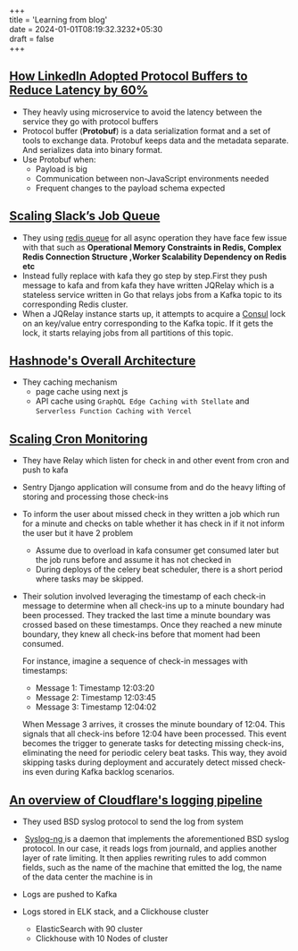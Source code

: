 +++  
title = 'Learning from blog'  
date = 2024-01-01T08:19:32.3232+05:30  
draft = false  
+++

## **[How LinkedIn Adopted Protocol Buffers to Reduce Latency by 60%](https://newsletter.systemdesign.one/p/protocol-buffers-vs-json)**

- They heavly using microservice to avoid the latency between the service they go with protocol buffers
- Protocol buffer (**Protobuf**) is a data serialization format and a set of tools to exchange data. Protobuf keeps data and the metadata separate. And serializes data into binary format.
- Use Protobuf when:
    - Payload is big
    - Communication between non-JavaScript environments needed
    - Frequent changes to the payload schema expected

## **[Scaling Slack’s Job Queue](https://slack.engineering/scaling-slacks-job-queue/)**

- They using [redis queue](https://redis.com/glossary/redis-queue/) for all async operation they have face few issue with that such as **Operational Memory Constraints in Redis, Complex Redis Connection Structure ,Worker Scalability Dependency on Redis etc**
- Instead fully replace with kafa they go step by step.First they push message to kafa and from kafa they have written JQRelay which is a stateless service written in Go that relays jobs from a Kafka topic to its corresponding Redis cluster.
- When a JQRelay instance starts up, it attempts to acquire a [Consul](https://www.consul.io/) lock on an key/value entry corresponding to the Kafka topic. If it gets the lock, it starts relaying jobs from all partitions of this topic.

## **[Hashnode's Overall Architecture](https://engineering.hashnode.com/hashnodes-overall-architecture)**

- They caching mechanism
    - page cache using next js
    - API cache using `GraphQL Edge Caching with Stellate` and `Serverless Function Caching with Vercel`

## **[Scaling Cron Monitoring](https://sentry.engineering/blog/scaling-cron-monitoring)**

- They have Relay which listen for check in and other event from cron and push to kafa
    
- Sentry Django application will consume from and do the heavy lifting of storing and processing those check-ins
    
- To inform the user about missed check in they written a job which run for a minute and checks on table whether it has check in if it not inform the user but it have 2 problem
    
    - Assume due to overload in kafa consumer get consumed later but the job runs before and assume it has not checked in
    - During deploys of the celery beat scheduler, there is a short period where tasks may be skipped.
- Their solution involved leveraging the timestamp of each check-in message to determine when all check-ins up to a minute boundary had been processed. They tracked the last time a minute boundary was crossed based on these timestamps. Once they reached a new minute boundary, they knew all check-ins before that moment had been consumed.
    
    For instance, imagine a sequence of check-in messages with timestamps:
    
    - Message 1: Timestamp 12:03:20
    - Message 2: Timestamp 12:03:45
    - Message 3: Timestamp 12:04:02
    
    When Message 3 arrives, it crosses the minute boundary of 12:04. This signals that all check-ins before 12:04 have been processed. This event becomes the trigger to generate tasks for detecting missing check-ins, eliminating the need for periodic celery beat tasks. This way, they avoid skipping tasks during deployment and accurately detect missed check-ins even during Kafka backlog scenarios.

## [ An overview of Cloudflare's logging pipeline](https://blog.cloudflare.com/an-overview-of-cloudflares-logging-pipeline)

- They used BSD syslog protocol to send the log from system

-  [Syslog-ng ](https://github.com/syslog-ng/syslog-ng) is a daemon that implements the aforementioned BSD syslog protocol. In our case, it reads logs from journald, and applies another layer of rate limiting. It then applies rewriting rules to add common fields, such as the name of the machine that emitted the log, the name of the data center the machine is in

- Logs are pushed to Kafka 

- Logs stored in ELK stack, and a Clickhouse cluster
	- ElasticSearch with 90 cluster 
	- Clickhouse with 10 Nodes of cluster
